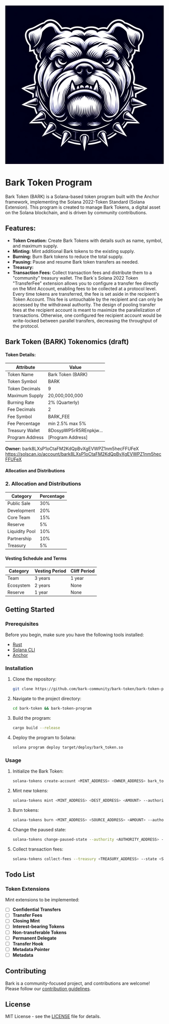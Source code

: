 ![Bark Token Logo](bark.png) 

# Bark Token Program

Bark Token (BARK) is a Solana-based token program built with the Anchor framework, implementing the Solana 2022-Token Standard (Solana Extension). This program is created to manage Bark Tokens, a digital asset on the Solana blockchain, and is driven by community contributions.

## Features:

- **Token Creation:** Create Bark Tokens with details such as name, symbol, and maximum supply.
- **Minting:** Mint additional Bark tokens to the existing supply.
- **Burning:** Burn Bark tokens to reduce the total supply.
- **Pausing:** Pause and resume Bark token transfers as needed.
- **Treasury:**
- **Transaction Fees:** Collect transaction fees and distribute them to a "community" treasury wallet. The Bark´s Solana 2022 Token "TransferFee" extension allows you to configure a transfer fee directly on the Mint Account, enabling fees to be collected at a protocol level. Every time tokens are transferred, the fee is set aside in the recipient's Token Account. This fee is untouchable by the recipient and can only be accessed by the withdrawal authority. The design of pooling transfer fees at the recipient account is meant to maximize the parallelization of transactions. Otherwise, one configured fee recipient account would be write-locked between parallel transfers, decreasing the throughput of the protocol.

## Bark Token (BARK) Tokenomics (draft)

#### Token Details:

| Attribute           | Value                  |
|---------------------|------------------------|
| Token Name          | Bark Token (BARK)      |
| Token Symbol        | BARK                   |
| Token Decimals      | 9                      |
| Maximum Supply      | 20,000,000,000         |
| Burning Rate        | 2% (Quarterly)         |
| Fee Decimals        | 2                      |
| Fee Symbol          | BARK_FEE               |
| Fee Percentage      | min 2.5% max 5%    |
| Treasury Wallet     | 8DosypWP5rR5REnpkjw... |
| Program Address     | [Program Address] |

**Owner:** bark8LXsP1oCtaFM2KdQpBvXgEVWPZ1nm5hecFFUFeX
https://solscan.io/account/bark8LXsP1oCtaFM2KdQpBvXgEVWPZ1nm5hecFFUFeX

#### Allocation and Distributions

### 2. Allocation and Distributions

| Category            | Percentage             |
|---------------------|------------------------|
| Public Sale         | 30%                    |
| Development         | 20%                    |
| Core Team           | 15%                    |
| Reserve             | 5%                     |
| Liquidity Pool      | 10%                    |
| Partnership         | 10%                    |
| Treasury            | 5%                     |


#### Vesting Schedule and Terms

| Category            | Vesting Period         | Cliff Period           |
|---------------------|------------------------|------------------------|
| Team                | 3 years                | 1 year                 |
| Ecosystem           | 2 years                | None                   |
| Reserve             | 1 year                 | None                   |

## Getting Started

### Prerequisites

Before you begin, make sure you have the following tools installed:

- [Rust](https://www.rust-lang.org/)
- [Solana CLI](https://docs.solana.com/cli/install)
- [Anchor](https://project-serum.github.io/anchor/getting-started/installation.html)

### Installation

1. Clone the repository:

    ```bash
    git clone https://github.com/bark-community/bark-token/bark-token-program.git
    ```

2. Navigate to the project directory:

    ```bash
    cd bark-token && bark-token-program
    ```

3. Build the program:

    ```bash
    cargo build --release
    ```

4. Deploy the program to Solana:

    ```bash
    solana program deploy target/deploy/bark_token.so
    ```

### Usage

1. Initialize the Bark Token:

    ```bash
    solana-tokens create-account <MINT_ADDRESS> <OWNER_ADDRESS> bark_token_program_id
    ```

2. Mint new tokens:

    ```bash
    solana-tokens mint <MINT_ADDRESS> <DEST_ADDRESS> <AMOUNT> --authority <AUTHORITY_ADDRESS>
    ```

3. Burn tokens:

    ```bash
    solana-tokens burn <MINT_ADDRESS> <SOURCE_ADDRESS> <AMOUNT> --authority <AUTHORITY_ADDRESS>
    ```

4. Change the paused state:

    ```bash
    solana-tokens change-paused-state --authority <AUTHORITY_ADDRESS> --state <STATE_ADDRESS> --paused <true/false>
    ```

5. Collect transaction fees:

    ```bash
    solana-tokens collect-fees --treasury <TREASURY_ADDRESS> --state <STATE_ADDRESS>
    ```
## Todo List

### Token Extensions

Mint extensions to be implemented:

- [ ] **Confidential Transfers**
- [ ] **Transfer Fees**
- [ ] **Closing Mint**
- [ ] **Interest-bearing Tokens**
- [ ] **Non-transferable Tokens**
- [ ] **Permanent Delegate**
- [ ] **Transfer Hook**
- [ ] **Metadata Pointer**
- [ ] **Metadata**

## Contributing

Bark is a community-focused project, and contributions are welcome! Please follow our [contribution guidelines](CONTRIBUTING.md).

## License

MIT License - see the [LICENSE](LICENSE) file for details.
